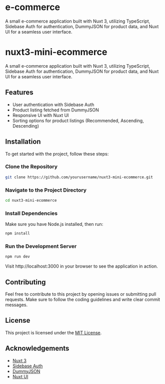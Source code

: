 # e-commerce
 A small e-commerce application built with Nuxt 3, utilizing TypeScript, Sidebase Auth for authentication, DummyJSON for product data, and Nuxt UI for a seamless user interface.

# nuxt3-mini-ecommerce

A small e-commerce application built with Nuxt 3, utilizing TypeScript, Sidebase Auth for authentication, DummyJSON for product data, and Nuxt UI for a seamless user interface.

## Features

- User authentication with Sidebase Auth
- Product listing fetched from DummyJSON
- Responsive UI with Nuxt UI
- Sorting options for product listings (Recommended, Ascending, Descending)

## Installation

To get started with the project, follow these steps:

### Clone the Repository

```bash
git clone https://github.com/yourusername/nuxt3-mini-ecommerce.git 
```

### Navigate to the Project Directory

```bash
cd nuxt3-mini-ecommerce
```

### Install Dependencies
Make sure you have Node.js installed, then run:
```bash
npm install
```

### Run the Development Server

```bash
npm run dev
```
Visit http://localhost:3000 in your browser to see the application in action.

## Contributing

Feel free to contribute to this project by opening issues or submitting pull requests. Make sure to follow the coding guidelines and write clear commit messages.

## License

This project is licensed under the [MIT License](LICENSE).

## Acknowledgements

- [Nuxt 3](https://nuxt.com/)
- [Sidebase Auth](https://auth.sidebase.io/)
- [DummyJSON](https://dummyjson.com/)
- [Nuxt UI](https://ui.nuxt.com/)